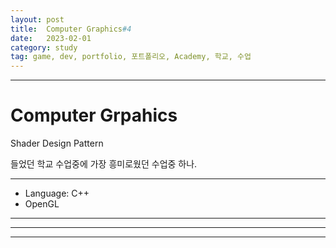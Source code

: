 ```yaml
---
layout: post
title:  Computer Graphics#4
date:   2023-02-01
category: study
tag: game, dev, portfolio, 포트폴리오, Academy, 학교, 수업
---
```



---

# Computer Grpahics

Shader Design Pattern

들었던 학교 수업중에 가장 흥미로웠던 수업중 하나.

---
- Language: C++
- OpenGL
---


---

---